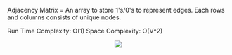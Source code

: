 Adjacency Matrix = An array to store 1's/0's to represent edges.
                   Each rows and columns consists of unique nodes.

Run Time Complexity: O(1)
Space Complexity: O(V^2)


<p align="center">
  <img src="https://github.com/user-attachments/assets/2b1e6e90-1f59-4a00-b3f0-c7cf41d88e4e">
</p>

